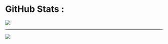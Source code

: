 
# GitHub Stats :
![](https://github-readme-streak-stats.herokuapp.com/?user=NIKITA-76&theme=gotham&hide_border=true)<br/>



---
[![](https://visitcount.itsvg.in/api?id=NIKITA-76&icon=0&color=0)](https://visitcount.itsvg.in)
